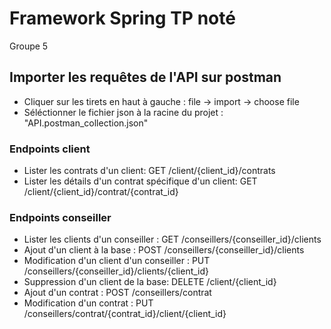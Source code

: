 # Framework Spring TP noté

Groupe 5

## Importer les requêtes de l'API sur postman

- Cliquer sur les tirets en haut à gauche : file -> import -> choose file
- Séléctionner le fichier json à la racine du projet : "API.postman_collection.json"

### Endpoints client

- Lister les contrats d'un client: GET /client/{client_id}/contrats
- Lister les détails d'un contrat spécifique d'un client: GET /client/{client_id}/contrat/{contrat_id}

### Endpoints conseiller

- Lister les clients d'un conseiller : GET /conseillers/{conseiller_id}/clients
- Ajout d'un client à la base : POST /conseillers/{conseiller_id}/clients
- Modification d'un client d'un conseiller : PUT /conseillers/{conseiller_id}/clients/{client_id}
- Suppression d'un client de la base: DELETE /client/{client_id}
- Ajout d'un contrat : POST /conseillers/contrat
- Modification d'un contrat : PUT /conseillers/contrat/{contrat_id}/client/{client_id}
